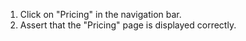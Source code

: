 1. Click on "Pricing" in the navigation bar.
2. Assert that the "Pricing" page is displayed correctly.